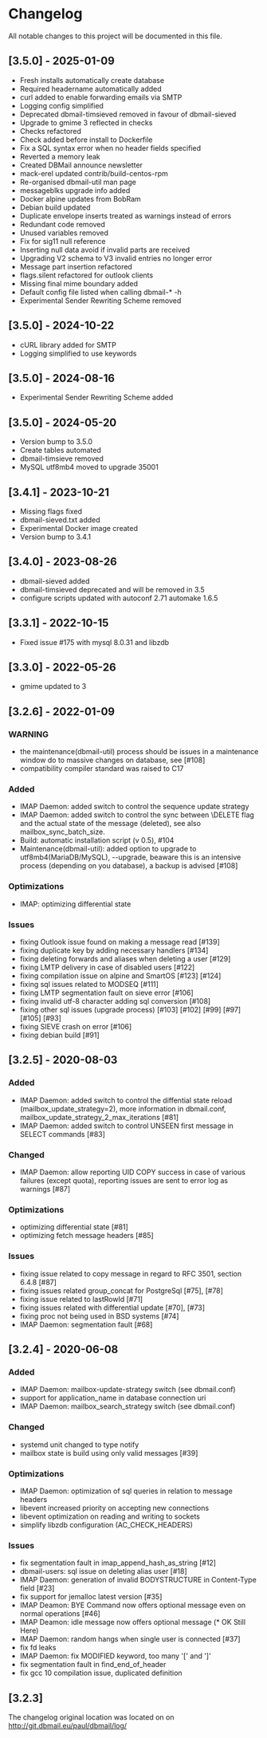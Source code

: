 # Changelog
All notable changes to this project will be documented in this file.

## [3.5.0] - 2025-01-09
- Fresh installs automatically create database
- Required headername automatically added
- curl added to enable forwarding emails via SMTP
- Logging config simplified
- Deprecated dbmail-timsieved removed in favour of dbmail-sieved
- Upgrade to gmime 3 reflected in checks
- Checks refactored
- Check added before install to Dockerfile
- Fix a SQL syntax error when no header fields specified
- Reverted a memory leak
- Created DBMail announce newsletter
- mack-erel updated ‎contrib/build-centos-rpm
- Re-organised dbmail-util man page
- messageblks upgrade info added
- Docker alpine updates from BobRam
- Debian build updated
- Duplicate envelope inserts treated as warnings instead of errors
- Redundant code removed
- Unused variables removed
- Fix for sig11 null reference
- Inserting null data avoid if invalid parts are received
- Upgrading V2 schema to V3 invalid entries no longer error
- Message part insertion refactored
- flags.silent refactored for outlook clients
- Missing final mime boundary added
- Default config file listed when calling dbmail-* -h
- Experimental Sender Rewriting Scheme removed

## [3.5.0] - 2024-10-22
- cURL library added for SMTP
- Logging simplified to use keywords

## [3.5.0] - 2024-08-16
- Experimental Sender Rewriting Scheme added

## [3.5.0] - 2024-05-20
- Version bump to 3.5.0
- Create tables automated
- dbmail-timsieve removed
- MySQL utf8mb4 moved to upgrade 35001

## [3.4.1] - 2023-10-21
- Missing flags fixed
- dbmail-sieved.txt added
- Experimental Docker image created
- Version bump to 3.4.1

## [3.4.0] - 2023-08-26
- dbmail-sieved added
- dbmail-timsieved deprecated and will be removed in 3.5
- configure scripts updated with autoconf 2.71 automake 1.6.5

## [3.3.1] - 2022-10-15
- Fixed issue #175 with mysql 8.0.31 and libzdb

## [3.3.0] - 2022-05-26
- gmime updated to 3

## [3.2.6] - 2022-01-09
### WARNING
- the maintenance(dbmail-util) process should be issues in a maintenance window do to massive changes on database, see [#108]
- compatibility compiler standard was raised to C17

### Added
- IMAP Daemon: added switch to control the sequence update strategy
- IMAP Daemon: added switch to control the sync between \DELETE flag and the actual state of the message (deleted), see also mailbox_sync_batch_size.
- Build: automatic installation script (v 0.5), #104
- Maintenance(dbmail-util): added option to upgrade to utf8mb4(MariaDB/MySQL), --upgrade, beaware this is an intensive process (depending on you database), a backup is advised [#108]

### Optimizations
- IMAP: optimizing differential state

### Issues
- fixing Outlook issue found on making a message read [#139]
- fixing duplicate key by adding necessary handlers [#134]
- fixing deleting forwards and aliases when deleting a user [#129]
- fixing LMTP delivery in case of disabled users [#122]
- fixing compilation issue on alpine and SmartOS [#123] [#124]
- fixing sql issues related to MODSEQ [#111]
- fixing LMTP segmentation fault on sieve error [#106]
- fixing invalid utf-8 character adding sql conversion [#108]
- fixing other sql issues (upgrade process) [#103] [#102] [#99] [#97] [#105] [#93]
- fixing SIEVE crash on error [#106]
- fixing debian build [#91]

## [3.2.5] - 2020-08-03
### Added
- IMAP Daemon: added switch to control the diffential state reload (mailbox_update_strategy=2), more information in dbmail.conf, mailbox_update_strategy_2_max_iterations [#81]
- IMAP Daemon: added switch to control UNSEEN first message in SELECT commands [#83]

### Changed
- IMAP Daemon: allow reporting UID COPY success in case of various failures (except quota), reporting issues are sent to error log as warnings [#87]
 
### Optimizations 
- optimizing differential state [#81]
- optimizing fetch message headers [#85]

### Issues
- fixing issue related to copy message in regard to RFC 3501, section 6.4.8 [#87]
- fixing issues related group_concat for PostgreSql [#75], [#78]
- fixing issue related to lastRowId [#71]
- fixing issues related with differential update [#70], [#73]
- fixing proc not being used in BSD systems [#74]
- IMAP Daemon: segmentation fault [#68]

## [3.2.4] - 2020-06-08
### Added
- IMAP Daemon: mailbox-update-strategy switch (see dbmail.conf)
- support for application_name in database connection uri
- IMAP Daemon: mailbox_search_strategy switch (see dbmail.conf)

### Changed
- systemd unit changed to type notify
- mailbox state is build using only valid messages [#39]


### Optimizations 
- IMAP Daemon: optimization of sql queries in relation to message headers
- libevent increased priority on accepting new connections
- libevent optimization on reading and writing to sockets
- simplify libzdb configuration (AC_CHECK_HEADERS)

### Issues
- fix segmentation fault in imap_append_hash_as_string [#12]
- dbmail-users: sql issue on deleting alias user [#18]
- IMAP Daemon: generation of invalid BODYSTRUCTURE in Content-Type field [#23]
- fix support for jemalloc latest version [#35]
- IMAP Deamon: BYE Command now offers optional message even on normal operations [#46]
- IMAP Deamon: idle message now offers optional message (* OK Still Here)
- IMAP Daemon: random hangs when single user is connected [#37]
- fix fd leaks
- IMAP Daemon: fix MODIFIED keyword, too many '[' and ']'
- fix segmentation fault in find_end_of_header
- fix gcc 10 compilation issue, duplicated definition


## [3.2.3] 

The changelog original location was located on on http://git.dbmail.eu/paul/dbmail/log/
